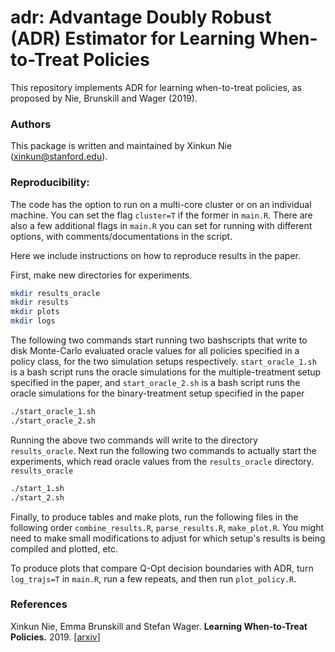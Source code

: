 # adr: Advantage Doubly Robust (ADR) Estimator for Learning When-to-Treat Policies

This repository implements ADR for learning when-to-treat policies, as proposed by Nie, Brunskill and Wager (2019). 

### Authors
This package is written and maintained by Xinkun Nie (xinkun@stanford.edu).

### Reproducibility:
The code has the option to run on a multi-core cluster or on an individual machine. You can set the flag `cluster=T` if the former in `main.R`. 
There are also a few additional flags in `main.R` you can set for running with different options, with comments/documentations in the script.

Here we include instructions on how to reproduce results in the paper. 

First, make new directories for experiments.
```bash
mkdir results_oracle
mkdir results
mkdir plots
mkdir logs
```
The following two commands start running two bashscripts that write to disk Monte-Carlo evaluated oracle values for all policies specified in a policy class, for the two simulation setups respectively.
`start_oracle_1.sh` is a bash script runs the oracle simulations for the multiple-treatment setup specified in the paper, and `start_oracle_2.sh` is a bash script runs the oracle simulations for the binary-treatment setup specified in the paper  

```bash
./start_oracle_1.sh
./start_oracle_2.sh
```
Running the above two commands will write to the directory `results_oracle`.
Next run the following two commands to actually start the experiments, which read oracle values from the `results_oracle` directory.
`results_oracle`
```bash
./start_1.sh
./start_2.sh
```

Finally, to produce tables and make plots, run the following files in the following order `combine_results.R`, `parse_results.R`, `make_plot.R`. 
You might need to make small modifications to adjust for which setup's results is being compiled and plotted, etc.

To produce plots that compare Q-Opt decision boundaries with ADR, turn `log_trajs=T` in `main.R`, run a few repeats, and then run `plot_policy.R`.

### References
Xinkun Nie, Emma Brunskill and Stefan Wager.
<b>Learning When-to-Treat Policies.</b>
2019.
[<a href="https://arxiv.org/abs/1905.09751">arxiv</a>]
